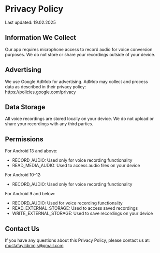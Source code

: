 # Privacy Policy

Last updated: 19.02.2025

## Information We Collect

Our app requires microphone access to record audio for voice conversion purposes. We do not store or share your recordings outside of your device.

## Advertising

We use Google AdMob for advertising. AdMob may collect and process data as described in their privacy policy: https://policies.google.com/privacy

## Data Storage

All voice recordings are stored locally on your device. We do not upload or share your recordings with any third parties.

## Permissions

For Android 13 and above:
- RECORD_AUDIO: Used only for voice recording functionality
- READ_MEDIA_AUDIO: Used to access audio files on your device

For Android 10-12:
- RECORD_AUDIO: Used only for voice recording functionality

For Android 9 and below:
- RECORD_AUDIO: Used for voice recording functionality
- READ_EXTERNAL_STORAGE: Used to access saved recordings
- WRITE_EXTERNAL_STORAGE: Used to save recordings on your device

## Contact Us

If you have any questions about this Privacy Policy, please contact us at: mustafayildirimjs@gmail.com
